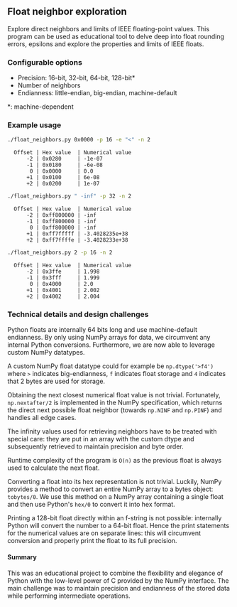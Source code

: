 ## Float neighbor exploration
Explore direct neighbors and limits of IEEE floating-point values. This program can be used as educational tool to delve deep into float rounding errors, epsilons and explore the properties and limits of IEEE floats.

### Configurable options
- Precision: 16-bit, 32-bit, 64-bit, 128-bit*
- Number of neighbors
- Endianness: little-endian, big-endian, machine-default

*: machine-dependent

### Example usage
```bash
./float_neighbors.py 0x0000 -p 16 -e "<" -n 2
```

```
  Offset | Hex value  | Numerical value
      -2 | 0x0280     | -1e-07
      -1 | 0x0180     | -6e-08
       0 | 0x0000     | 0.0
      +1 | 0x0100     | 6e-08
      +2 | 0x0200     | 1e-07
```

```bash
./float_neighbors.py " -inf" -p 32 -n 2
```

```
  Offset | Hex value  | Numerical value
      -2 | 0xff800000 | -inf
      -1 | 0xff800000 | -inf
       0 | 0xff800000 | -inf
      +1 | 0xff7fffff | -3.4028235e+38
      +2 | 0xff7ffffe | -3.4028233e+38
```

```bash
./float_neighbors.py 2 -p 16 -n 2
```

```
  Offset | Hex value  | Numerical value
      -2 | 0x3ffe     | 1.998
      -1 | 0x3fff     | 1.999
       0 | 0x4000     | 2.0
      +1 | 0x4001     | 2.002
      +2 | 0x4002     | 2.004
```

### Technical details and design challenges
Python floats are internally 64 bits long and use machine-default endianness. By only using NumPy arrays for data, we circumvent any internal Python conversions. Furthermore, we are now able to leverage custom NumPy datatypes.

A custom NumPy float datatype could for example be `np.dtype('>f4')` where `>` indicates big-endianness, `f` indicates float storage and `4` indicates that 2 bytes are used for storage.

Obtaining the next closest numerical float value is not trivial. Fortunately, `np.nextafter/2` is implemented in the NumPy specification, which returns the direct next possible float neighbor (towards `np.NINF` and `np.PINF`) and handles all edge cases.

The infinity values used for retrieving neighbors have to be treated with special care: they are put in an array with the custom dtype and subsequently retrieved to maintain precision and byte order.

Runtime complexity of the program is `O(n)` as the previous float is always used to calculate the next float.

Converting a float into its hex representation is not trivial. Luckily, NumPy provides a method to convert an entire NumPy array to a bytes object: `tobytes/0`. We use this method on a NumPy array containing a single float and then use Python's `hex/0` to convert it into hex format.

Printing a 128-bit float directly within an f-string is not possible: internally Python will convert the number to a 64-bit float. Hence the print statements for the numerical values are on separate lines: this will circumvent conversion and properly print the float to its full precision.

#### Summary
This was an educational project to combine the flexibility and elegance of Python with the low-level power of C provided by the NumPy interface. The main challenge was to maintain precision and endianness of the stored data while performing intermediate operations.